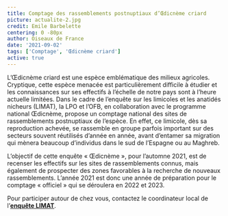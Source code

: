 ```yaml
---
title: Comptage des rassemblements postnuptiaux d’Œdicnème criard
picture: actualite-2.jpg
credit: Emile Barbelette
centering: 0 -80px
author: Oiseaux de France
date: '2021-09-02'
tags: ['Comptage', 'Œdicnème criard']
active: true
---
```


L’Œdicnème criard est une espèce emblématique des milieux agricoles. Cryptique, cette espèce menacée est particulièrement difficile à étudier et les connaissances sur ses effectifs à l’échelle de notre pays sont à l’heure actuelle limitées. Dans le cadre de l’enquête sur les limicoles et les anatidés nicheurs (LIMAT), la LPO et l’OFB, en collaboration avec le programme national Œdicnème, propose un comptage national des sites de rassemblements postnuptiaux de l’espèce. En effet, ce limicole, dès sa reproduction achevée, se rassemble en groupe parfois important sur des secteurs souvent réutilisés d’année en année, avant d’entamer sa migration qui mènera beaucoup d’individus dans le sud de l’Espagne ou au Maghreb.

L’objectif de cette enquête « Œdicnème », pour l’automne 2021, est de recenser les effectifs sur les sites de rassemblements connus, mais également de prospecter des zones favorables à la recherche de nouveaux rassemblements. L’année 2021 est donc une année de préparation pour le comptage « officiel » qui se déroulera en 2022 et 2023.

Pour participer autour de chez vous, contactez le coordinateur local de l’**[enquête LIMAT](https://www.faune-france.org/index.php?m_id=20161)**.
